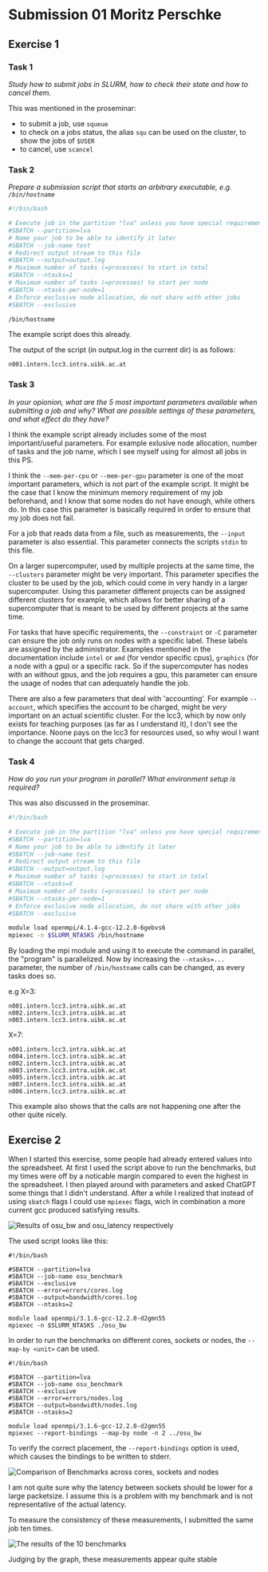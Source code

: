 # Submission 01 Moritz Perschke

## Exercise 1
### Task 1

*Study how to submit jobs in SLURM, how to check their state and how to cancel them.*

This was mentioned in the proseminar:
  - to submit a job, use `squeue`
  - to check on a jobs status, the alias `squ` can be used on the cluster, to show the jobs of `$USER`
  - to cancel, use `scancel`

### Task 2

*Prepare a submission script that starts an arbitrary executable, e.g. `/bin/hostname`*

```bash
#!/bin/bash

# Execute job in the partition "lva" unless you have special requirements.
#SBATCH --partition=lva
# Name your job to be able to identify it later
#SBATCH --job-name test
# Redirect output stream to this file
#SBATCH --output=output.log
# Maximum number of tasks (=processes) to start in total
#SBATCH --ntasks=1
# Maximum number of tasks (=processes) to start per node
#SBATCH --ntasks-per-node=1
# Enforce exclusive node allocation, do not share with other jobs
#SBATCH --exclusive

/bin/hostname
```

The example script does this already.

The output of the script (in output.log in the current dir) is as follows:
```
n001.intern.lcc3.intra.uibk.ac.at
```

### Task 3

*In your opionion, what are the 5 most important parameters available when submitting a job and why? What are possible settings of these parameters, and what effect do they have?*

I think the example script already includes some of the most important/useful parameters.
For example exlusive node allocation, number of tasks and the job name, which I see myself using for almost all jobs in this PS.

I think the `--mem-per-cpu` or `--mem-per-gpu` parameter is one of the most important parameters, which is not part of the example script.
It might be the case that I know the minimum memory requirement of my job beforehand, and I know that some nodes do not have enough, while others do.
In this case this parameter is basically required in order to ensure that my job does not fail.

For a job that reads data from a file, such as measurements, the `--input` parameter is also essential.
This parameter connects the scripts `stdin` to this file.

On a larger supercomputer, used by multiple projects at the same time, the `--clusters` parameter might be very important.
This parameter specifies the cluster to be used by the job, which could come in very handy in a larger supercomputer.
Using this parameter different projects can be assigned different clusters for example, which allows for better sharing of a supercomputer that is meant to be used by different projects at the same time.

For tasks that have specific requirements, the `--constraint` or `-C` parameter can ensure the job only runs on nodes with a specific label.
These labels are assigned by the administrator.
Examples mentioned in the documentation include `intel` or `amd` (for vendor specific cpus), `graphics` (for a node with a gpu) or a specific rack.
So if the supercomputer has nodes with an without gpus, and the job requires a gpu, this parameter can ensure the usage of nodes that can adequately handle the job.

There are also a few parameters that deal with 'accounting'.
For example `--account`, which specifies the account to be charged, might be *very* important on an actual scientific cluster.
For the lcc3, which by now only exists for teaching purposes (as far as I understand it), I don't see the importance.
Noone pays on the lcc3 for resources used, so why woul I want to change the account that gets charged.

### Task 4

*How do you run your program in parallel? What environment setup is required?*

This was also discussed in the proseminar.

```bash
#!/bin/bash

# Execute job in the partition "lva" unless you have special requirements.
#SBATCH --partition=lva
# Name your job to be able to identify it later
#SBATCH --job-name test
# Redirect output stream to this file
#SBATCH --output=output.log
# Maximum number of tasks (=processes) to start in total
#SBATCH --ntasks=X
# Maximum number of tasks (=processes) to start per node
#SBATCH --ntasks-per-node=1
# Enforce exclusive node allocation, do not share with other jobs
#SBATCH --exclusive

module load openmpi/4.1.4-gcc-12.2.0-6gebvs6
mpiexec -n $SLURM_NTASKS /bin/hostname
```

By loading the mpi module and using it to execute the command in parallel, the "program" is parallelized.
Now by increasing the `--ntasks=...` parameter, the number of `/bin/hostname` calls can be changed, as every tasks does so.

e.g X=3:

```
n001.intern.lcc3.intra.uibk.ac.at
n002.intern.lcc3.intra.uibk.ac.at
n003.intern.lcc3.intra.uibk.ac.at
```

X=7:

```
n001.intern.lcc3.intra.uibk.ac.at
n004.intern.lcc3.intra.uibk.ac.at
n002.intern.lcc3.intra.uibk.ac.at
n003.intern.lcc3.intra.uibk.ac.at
n005.intern.lcc3.intra.uibk.ac.at
n007.intern.lcc3.intra.uibk.ac.at
n006.intern.lcc3.intra.uibk.ac.at
```

This example also shows that the calls are not happening one after the other quite nicely.



## Exercise 2
When I started this exercise, some people had already entered values into the spreadsheet.
At first I used the script above to run the benchmarks, but my times were off by a noticable margin compared to even the highest in the spreadsheet.
I then played around with parameters and asked ChatGPT some things that I didn't understand.
After a while I realized that instead of using `sbatch` flags I could use `mpiexec` flags, wich in combination a more current gcc produced satisfying results.

![Results of osu_bw and osu_latency respectively](./task01/plot.jpg)

The used script looks like this:
```
#!/bin/bash

#SBATCH --partition=lva
#SBATCH --job-name osu_benchmark
#SBATCH --exclusive
#SBATCH --error=errors/cores.log
#SBATCH --output=bandwidth/cores.log
#SBATCH --ntasks=2

module load openmpi/3.1.6-gcc-12.2.0-d2gmn55
mpiexec -n $SLURM_NTASKS ./osu_bw
```

In order to run the benchmarks on different cores, sockets or nodes, the `--map-by <unit>` can be used.

```
#!/bin/bash

#SBATCH --partition=lva
#SBATCH --job-name osu_benchmark
#SBATCH --exclusive
#SBATCH --error=errors/nodes.log
#SBATCH --output=bandwidth/nodes.log
#SBATCH --ntasks=2

module load openmpi/3.1.6-gcc-12.2.0-d2gmn55
mpiexec --report-bindings --map-by node -n 2 ../osu_bw
```

To verify the correct placement, the `--report-bindings` option is used, which causes the bindings to be written to stderr.

![Comparison of Benchmarks across cores, sockets and nodes](./task02/plot.jpg)

I am not quite sure why the latency between sockets should be lower for a large packetsize.
I assume this is a problem with my benchmark and is not representative of the actual latency.

To measure the consistency of these measurements, I submitted the same job ten times.

![The results of the 10 benchmarks](./task03/consistency.jpg)

Judging by the graph, these measurements appear quite stable
